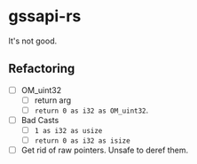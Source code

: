 # gssapi-rs

It's not good.


## Refactoring

- [ ] OM_uint32
   - [ ] return arg
   - [ ] `return 0 as i32 as OM_uint32`.
- [ ] Bad Casts
  - [ ] `1 as i32 as usize`
  - [ ] `return 0 as i32 as isize`
- [ ] Get rid of raw pointers. Unsafe to deref them.
